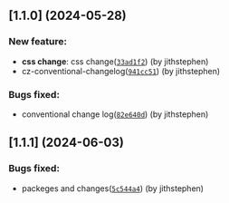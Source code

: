 ## [1.1.0] (2024-05-28)

### New feature:

- **css change**: css change([`33ad1f2`](https://github.com/jithstephen13/jsUiComponentLibrary/commit/33ad1f23241bac0b7c140087d232dbfabde1b89c)) (by jithstephen)
- cz-conventional-changelog([`941cc51`](https://github.com/jithstephen13/jsUiComponentLibrary/commit/941cc51d893f0f937c7eab394fa015528ffba652)) (by jithstephen)

### Bugs fixed:

- conventional change log([`82e640d`](https://github.com/jithstephen13/jsUiComponentLibrary/commit/82e640d957c22a3cd4d1681b312cb0d51e5831fe)) (by jithstephen)

## [1.1.1] (2024-06-03)

### Bugs fixed:

- packeges and changes([`5c544a4`](https://personal/jithstephen13/jsUiComponentLibrary/commit/5c544a4425e00e208c38b89e5631f4170abd6bfe)) (by jithstephen)
